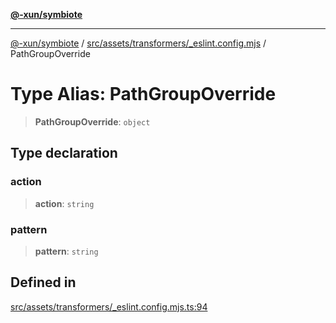 [**@-xun/symbiote**](../../../../../README.md)

***

[@-xun/symbiote](../../../../../README.md) / [src/assets/transformers/\_eslint.config.mjs](../README.md) / PathGroupOverride

# Type Alias: PathGroupOverride

> **PathGroupOverride**: `object`

## Type declaration

### action

> **action**: `string`

### pattern

> **pattern**: `string`

## Defined in

[src/assets/transformers/\_eslint.config.mjs.ts:94](https://github.com/Xunnamius/symbiote/blob/365faa6b8d22d2d1cc9b1342665abfa85d3e4f67/src/assets/transformers/_eslint.config.mjs.ts#L94)
